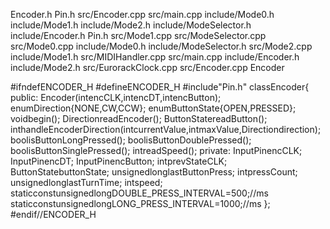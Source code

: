 Encoder.h Pin.h src/Encoder.cpp src/main.cpp include/Mode0.h
include/Mode1.h include/Mode2.h include/ModeSelector.h include/Encoder.h
Pin.h src/Mode1.cpp src/ModeSelector.cpp src/Mode0.cpp include/Mode0.h
include/ModeSelector.h src/Mode2.cpp include/Mode1.h src/MIDIHandler.cpp
src/main.cpp include/Encoder.h include/Mode2.h src/EurorackClock.cpp
src/Encoder.cpp Encoder

\#ifndefENCODER\_H \#defineENCODER\_H \#include\"Pin.h\" classEncoder{
public: Encoder(intencCLK,intencDT,intencButton);
enumDirection{NONE,CW,CCW}; enumButtonState{OPEN,PRESSED}; voidbegin();
DirectionreadEncoder(); ButtonStatereadButton();
inthandleEncoderDirection(intcurrentValue,intmaxValue,Directiondirection);
boolisButtonLongPressed(); boolisButtonDoublePressed();
boolisButtonSinglePressed(); intreadSpeed(); private: InputPinencCLK;
InputPinencDT; InputPinencButton; intprevStateCLK;
ButtonStatebuttonState; unsignedlonglastButtonPress; intpressCount;
unsignedlonglastTurnTime; intspeed;
staticconstunsignedlongDOUBLE\_PRESS\_INTERVAL=500;//ms
staticconstunsignedlongLONG\_PRESS\_INTERVAL=1000;//ms };
\#endif//ENCODER\_H
